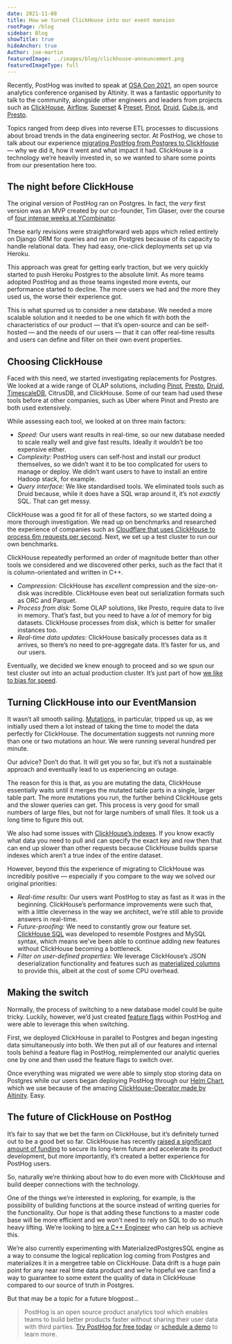 ```yaml
---
date: 2021-11-08
title: How we turned ClickHouse into our event mansion
rootPage: /blog
sidebar: Blog
showTitle: true
hideAnchor: true
Author: joe-martin
featuredImage: ../images/blog/clickhouse-announcement.png
featuredImageType: full
---
```


Recently, PostHog was invited to speak at [OSA Con 2021](https://altinity.com/osa-con-2021/), an open source analytics conference organised by Altinity. It was a fantastic opportunity to talk to the community, alongside other engineers and leaders from projects such as [ClickHouse](https://clickhouse.com/), [Airflow](https://airflow.apache.org/), [Superset](https://superset.apache.org/) & [Preset](https://preset.io/), [Pinot](https://pinot.apache.org/), [Druid](https://druid.apache.org/), [Cube.js](https://cube.dev/), and [Presto](https://prestodb.io/). 

Topics ranged from deep dives into reverse ETL processes to discussions about broad trends in the data engineering sector. At PostHog, we chose to talk about our experience [migrating PostHog from Postgres to ClickHouse](/blog/clickhouse-announcement) — why we did it, how it went and what impact it had. ClickHouse is a technology we’re heavily invested in, so we wanted to share some points from our presentation here too. 

## The night before ClickHouse

The original version of PostHog ran on Postgres. In fact, the _very_ first version was an MVP created by our co-founder, Tim Glaser, over the course of [four intense weeks at YCombinator](/blog/inflated-risk-seems-riskier). 

These early revisions were straightforward web apps which relied entirely on Django ORM for queries and ran on Postgres because of its capacity to handle relational data. They had easy, one-click deployments set up via Heroku. 

This approach was great for getting early traction, but we very quickly started to push Heroku Postgres to the absolute limit. As more teams adopted PostHog and as those teams ingested more events, our performance started to decline. The more users we had and the more they used us, the worse their experience got. 

This is what spurred us to consider a new database. We needed a more scalable solution and it needed to be one which fit with both the characteristics of our product — that it’s open-source and can be self-hosted — and the needs of our users — that it can offer real-time results and users can define and filter on their own event properties. 


## Choosing ClickHouse

Faced with this need, we started investigating replacements for Postgres. We looked at a wide range of OLAP solutions, including [Pinot](https://pinot.apache.org/), [Presto](https://prestodb.io/), [Druid](https://druid.apache.org/), [TimescaleDB](https://www.timescale.com/), CitrusDB, and ClickHouse. Some of our team had used these tools before at other companies, such as Uber where Pinot and Presto are both used extensively. 

While assessing each tool, we looked at on three main factors:

- *Speed:* Our users want results in real-time, so our new database needed to scale really well and give fast results. Ideally it wouldn’t be too expensive either.
- *Complexity:* PostHog users can self-host and install our product themselves, so we didn’t want it to be too complicated for users to manage or deploy. We didn’t want users to have to install an entire Hadoop stack, for example.
- *Query interface:* We like standardised tools. We eliminated tools such as Druid because, while it does have a SQL wrap around it, it’s not _exactly_ SQL. That can get messy. 

ClickHouse was a good fit for all of these factors, so we started doing a more thorough investigation. We read up on benchmarks and researched the experience of companies such as [Cloudflare that uses ClickHouse to process 6m requests per second](https://blog.cloudflare.com/http-analytics-for-6m-requests-per-second-using-clickhouse/). Next, we set up a test cluster to run our own benchmarks. 

ClickHouse repeatedly performed an order of magnitude better than other tools we considered and we discovered other perks, such as the fact that it is column-orientated and written in C++. 

- *Compression:* ClickHouse has _excellent_ compression and the size-on-disk was incredible. ClickHouse even beat out serialization formats such as ORC and Parquet. 
- *Process from disk:* Some OLAP solutions, like Presto, require data to live in memory. That’s fast, but you need to have a _lot_ of memory for big datasets. ClickHouse processes from disk, which is better for smaller instances too. 
- *Real-time data updates:* ClickHouse basically processes data as it arrives, so there’s no need to pre-aggregate data. It’s faster for us, and our users.

Eventually, we decided we knew enough to proceed and so we spun our test cluster out into an actual production cluster. It’s just part of how [we like to bias for speed](/careers). 

## Turning ClickHouse into our EventMansion

It wasn’t all smooth sailing. [Mutations](https://clickhouse.com/docs/en/sql-reference/statements/alter/#mutations), in particular, tripped us up, as we initially used them a lot instead of taking the time to model the data perfectly for ClickHouse. The documentation suggests not running more than one or two mutations an hour. We were running several hundred per minute. 

Our advice? Don’t do that. It will get you so far, but it’s not a sustainable approach and eventually lead to us experiencing an outage. 

The reason for this is that, as you are mutating the data, ClickHouse essentially waits until it merges the mutated table parts in a single, larger table part. The more mutations you run, the further behind ClickHouse gets and the slower queries can get. This process is very good for small numbers of large files, but not for large numbers of small files. It took us a long time to figure this out. 

We also had some issues with [ClickHouse’s indexes](https://clickhouse.com/docs/en/sql-reference/statements/alter/index/). If you know exactly what data you need to pull and can specify the exact key and row then that can end up slower than other requests because ClickHouse builds sparse indexes which aren’t a true index of the entire dataset. 

However, beyond this the experience of migrating to ClickHouse was incredibly positive — especially if you compare to the way we solved our original priorities:

- *Real-time results*: Our users want PostHog to stay as fast as it was in the beginning. ClickHouse’s performance improvements were such that, with a little cleverness in the way we architect, we’re still able to provide answers in real-time.
- *Future-proofing:* We need to constantly grow our feature set. [ClickHouse SQL](https://clickhouse.com/docs/en/sql-reference/) was developed to resemble Postgres and MySQL syntax, which means we’ve been able to continue adding new features without ClickHouse becoming a bottleneck.
- *Filter on user-defined properties:* We leverage ClickHouse’s JSON deserialization functionality and features such as [materialized columns](/blog/clickhouse-materialized-columns) to provide this, albeit at the cost of some CPU overhead.

## Making the switch

Normally, the process of switching to a new database model could be quite tricky. Luckily, however, we’d just created [feature flags](/docs/user-guides/feature-flags) within PostHog and were able to leverage this when switching. 

First, we deployed ClickHouse in parallel to Postgres and began ingesting data simultaneously into both. We then put all of our features and internal tools behind a feature flag in PostHog, reimplemented our analytic queries one by one and then used the feature flags to switch over. 

Once everything was migrated we were able to simply stop storing data on Postgres while our users began deploying PostHog through our [Helm Chart](https://github.com/PostHog/charts-clickhouse), which we use because of the amazing [ClickHouse-Operator made by Altinity](https://altinity.com/kubernetes-operator/). Easy. 

## The future of ClickHouse on PostHog

It’s fair to say that we bet the farm on ClickHouse, but it’s definitely turned out to be a good bet so far. ClickHouse has recently [raised a significant amount of funding](https://clickhouse.com/blog/en/2021/clickhouse-raises-250m-series-b/) to secure its long-term future and accelerate its product development, but more importantly, it’s created a better experience for PostHog users. 

So, naturally we’re thinking about how to do even more with ClickHouse and build deeper connections with the technology. 

One of the things we’re interested in exploring, for example, is the possibility of building functions at the source instead of writing queries for the functionality. Our hope is that adding these functions to a master code base will be more efficient and we won’t need to rely on SQL to do so much heavy lifting. We’re looking to [hire a C++ Engineer](https://posthog.com/careers) who can help us achieve this. 

We’re also currently experimenting with MaterializedPostgresSQL engine as a way to consume the logical replication log coming from Postgres and materializes it in a mergetree table on ClickHouse. Data drift is a huge pain point for any near real time data product and we’re hopeful we can find a way to guarantee to some extent the quality of data in ClickHouse compared to our source of truth in Postgres. 

But that may be a topic for a future blogpost...

> PostHog is an open source product analytics tool which enables teams to build better products faster without sharing their user data with third parties. [Try PostHog for free today](https://posthog.com/signup) or [schedule a demo](https://posthog.com/book-a-demo) to learn more.
